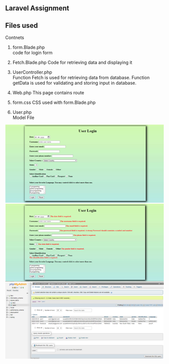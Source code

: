 ## Laravel Assignment

## Files used

Contnets
1.	form.Blade.php  
code for login form

2.	Fetch.Blade.php
Code for retrieving data and displaying it

3.	UserController.php  
Function Fetch is used for retrieving data from database.
Function getData is used for validating and storing input in database.

4.	Web.php
This page contains route

5.	form.css
CSS used with form.Blade.php

6.	User.php  
Model File 


![](https://github.com/tushar385/Laravel-Project/blob/master/screenshot/f.PNG)
![](https://github.com/tushar385/Laravel-Project/blob/master/screenshot/form.PNG)
![](https://github.com/tushar385/Laravel-Project/blob/master/screenshot/Database.PNG)
